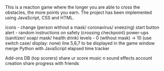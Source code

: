 This is a reaction game where the longer you are able to cross the obstacles, the more points you earn. The project has been implemented using JavaScript, CSS and HTML.

icons - change (person without a mask/ coronavirus/ sneezing)
start button
alert - random instructions on safety (crossing checkpoint)
power-ups (sanitizer/ soap/ mask/ health drink)
levels - 0 (without mask) -> 10 (use switch case/ display: none)
line 5,6,7 to be displayed in the game window
merge Python with JavaScript
elapsed time tracker 

Add-ons
DB (top scorers)
share ur score
music n sound effects 
account creation
share progress with friends
